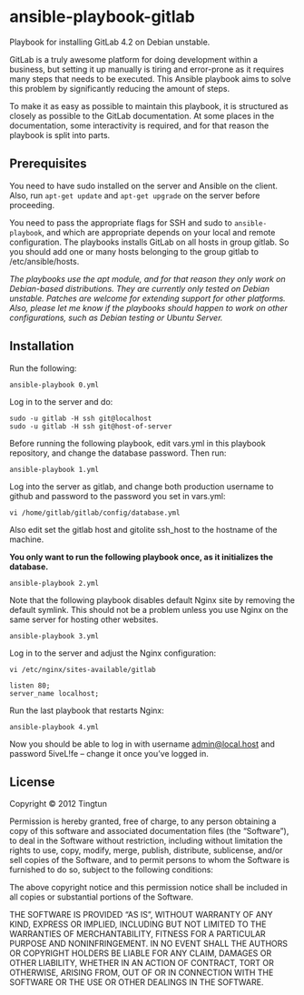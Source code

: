 # ansible-playbook-gitlab

Playbook for installing GitLab 4.2 on Debian unstable.

GitLab is a truly awesome platform for doing development within a business, but setting it up manually is tiring and error-prone as it requires many steps that needs to be executed. This Ansible playbook aims to solve this problem by significantly reducing the amount of steps.

To make it as easy as possible to maintain this playbook, it is structured as closely as possible to the GitLab documentation. At some places in the documentation, some interactivity is required, and for that reason the playbook is split into parts.

## Prerequisites
You need to have sudo installed on the server and Ansible on the client. Also, run `apt-get update` and `apt-get upgrade` on the server before proceeding.

You need to pass the appropriate flags for SSH and sudo to `ansible-playbook`, and which are appropriate depends on your local and remote configuration. The playbooks installs GitLab on all hosts in group gitlab. So you should add one or many hosts belonging to the group gitlab to /etc/ansible/hosts.

_The playbooks use the apt module, and for that reason they only work on Debian-based distributions. They are currently only tested on Debian unstable. Patches are welcome for extending support for other platforms. Also, please let me know if the playbooks should happen to work on other configurations, such as Debian testing or Ubuntu Server._

## Installation
Run the following:

    ansible-playbook 0.yml

Log in to the server and do:

    sudo -u gitlab -H ssh git@localhost
    sudo -u gitlab -H ssh git@host-of-server

Before running the following playbook, edit vars.yml in this playbook repository, and change the database password. Then run:

    ansible-playbook 1.yml

Log into the server as gitlab, and change both production username to github and password to the password you set in vars.yml:

    vi /home/gitlab/gitlab/config/database.yml

Also edit set the gitlab host and gitolite ssh_host to the hostname of the machine.

**You only want to run the following playbook once, as it initializes the database.**

    ansible-playbook 2.yml

Note that the following playbook disables default Nginx site by removing the default symlink. This should not be a problem unless you use Nginx on the same server for hosting other websites.

    ansible-playbook 3.yml

Log in to the server and adjust the Nginx configuration:

    vi /etc/nginx/sites-available/gitlab

    listen 80;
    server_name localhost;

Run the last playbook that restarts Nginx:

    ansible-playbook 4.yml

Now you should be able to log in with username admin@local.host and password 5iveL!fe – change it once you’ve logged in.

## License
Copyright © 2012 Tingtun

Permission is hereby granted, free of charge, to any person obtaining a copy of this software and associated documentation files (the “Software”), to deal in the Software without restriction, including without limitation the rights to use, copy, modify, merge, publish, distribute, sublicense, and/or sell copies of the Software, and to permit persons to whom the Software is furnished to do so, subject to the following conditions:

The above copyright notice and this permission notice shall be included in all copies or substantial portions of the Software.

THE SOFTWARE IS PROVIDED “AS IS”, WITHOUT WARRANTY OF ANY KIND, EXPRESS OR IMPLIED, INCLUDING BUT NOT LIMITED TO THE WARRANTIES OF MERCHANTABILITY, FITNESS FOR A PARTICULAR PURPOSE AND NONINFRINGEMENT. IN NO EVENT SHALL THE AUTHORS OR COPYRIGHT HOLDERS BE LIABLE FOR ANY CLAIM, DAMAGES OR OTHER LIABILITY, WHETHER IN AN ACTION OF CONTRACT, TORT OR OTHERWISE, ARISING FROM, OUT OF OR IN CONNECTION WITH THE SOFTWARE OR THE USE OR OTHER DEALINGS IN THE SOFTWARE.
